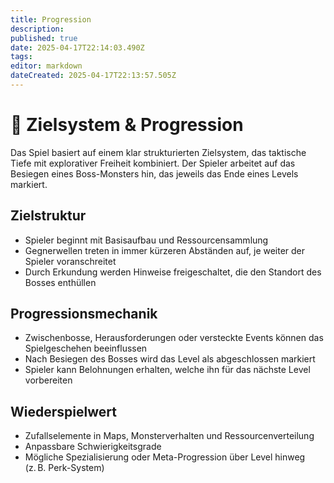 ```yaml
---
title: Progression
description: 
published: true
date: 2025-04-17T22:14:03.490Z
tags: 
editor: markdown
dateCreated: 2025-04-17T22:13:57.505Z
---
```


# 🎯 Zielsystem & Progression

Das Spiel basiert auf einem klar strukturierten Zielsystem, das taktische Tiefe mit explorativer Freiheit kombiniert. Der Spieler arbeitet auf das Besiegen eines Boss-Monsters hin, das jeweils das Ende eines Levels markiert.

## Zielstruktur
- Spieler beginnt mit Basisaufbau und Ressourcensammlung
- Gegnerwellen treten in immer kürzeren Abständen auf, je weiter der Spieler voranschreitet
- Durch Erkundung werden Hinweise freigeschaltet, die den Standort des Bosses enthüllen

## Progressionsmechanik
- Zwischenbosse, Herausforderungen oder versteckte Events können das Spielgeschehen beeinflussen
- Nach Besiegen des Bosses wird das Level als abgeschlossen markiert
- Spieler kann Belohnungen erhalten, welche ihn für das nächste Level vorbereiten

## Wiederspielwert
- Zufallselemente in Maps, Monsterverhalten und Ressourcenverteilung
- Anpassbare Schwierigkeitsgrade
- Mögliche Spezialisierung oder Meta-Progression über Level hinweg (z. B. Perk-System)
